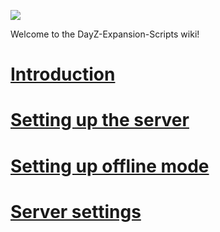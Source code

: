 ![](https://i.imgur.com/RhJAV6t.png)

Welcome to the DayZ-Expansion-Scripts wiki!

# [Introduction](https://github.com/salutesh/DayZ-Expansion-Scripts/wiki/Introduction)
# [Setting up the server](https://github.com/salutesh/DayZ-Expansion-Scripts/wiki/Setting-up-the-server)
# [Setting up offline mode](https://github.com/salutesh/DayZ-Expansion-Scripts/wiki/Setting-up-offline-mode)
# [Server settings](https://github.com/salutesh/DayZ-Expansion-Scripts/wiki/Server-settings)
